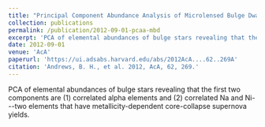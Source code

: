 ```yaml
---
title: "Principal Component Abundance Analysis of Microlensed Bulge Dwarf and Subgiant Stars"
collection: publications
permalink: /publication/2012-09-01-pcaa-mbd
excerpt: 'PCA of elemental abundances of bulge stars revealing that the first two components are (1) correlated alpha elements and (2) correlated Na and Ni---two elements that have metallicity-dependent core-collapse supernova yields.'
date: 2012-09-01
venue: 'AcA'
paperurl: 'https://ui.adsabs.harvard.edu/abs/2012AcA....62..269A'
citation: 'Andrews, B. H., et al. 2012, AcA, 62, 269.'
---
```

PCA of elemental abundances of bulge stars revealing that the first two components are (1) correlated alpha elements and (2) correlated Na and Ni---two elements that have metallicity-dependent core-collapse supernova yields.
